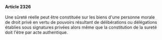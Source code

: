 #### Article 2326

Une sûreté réelle peut être constituée sur les biens d'une personne morale de droit privé en vertu de pouvoirs résultant de délibérations ou délégations établies sous signatures privées alors même que la constitution de la sureté doit l'être par acte authentique.

